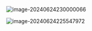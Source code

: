 

![image-20240624230000066](/home/username/.config/Typora/typora-user-images/image-20240624230000066.png)



![image-20240624225547972](/home/username/.config/Typora/typora-user-images/image-20240624225547972.png)